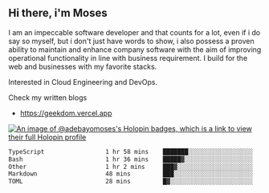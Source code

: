 ## Hi there, i'm Moses

I am an impeccable software developer and that counts for a lot, even if i do say so myself, but i don't just have words to show, i also possess a proven ability to maintain and enhance company software with the aim of improving operational functionality in line with business requirement. I build for the web and businesses with my favorite stacks.

Interested in Cloud Engineering and DevOps.

Check my written blogs
- https://geekdom.vercel.app

[![An image of @adebayomoses's Holopin badges, which is a link to view their full Holopin profile](https://holopin.me/adebayomoses)](https://holopin.io/@adebayomoses)

<!--START_SECTION:waka-->

```txt
TypeScript                 1 hr 58 mins    ███████░░░░░░░░░░░░░░░░░░   27.80 %
Bash                       1 hr 36 mins    █████▓░░░░░░░░░░░░░░░░░░░   22.79 %
Other                      1 hr 2 mins     ███▓░░░░░░░░░░░░░░░░░░░░░   14.66 %
Markdown                   48 mins         ███░░░░░░░░░░░░░░░░░░░░░░   11.46 %
TOML                       28 mins         █▓░░░░░░░░░░░░░░░░░░░░░░░   06.59 %
```

<!--END_SECTION:waka-->

